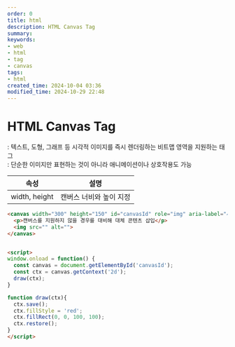 ```yaml
---
order: 0
title: html
description: HTML Canvas Tag
summary:
keywords:
- web
- html
- tag
- canvas
tags:
- html
created_time: 2024-10-04 03:36
modified_time: 2024-10-29 22:48
---
```


# HTML Canvas Tag
: 텍스트, 도형, 그래프 등 시각적 이미지를 즉시 렌더링하는 비트맵 영역을 지원하는 태그  
: 단순한 이미지만 표현하는 것이 아니라 애니메이션이나 상호작용도 가능  

속성 | 설명
---|---
width, height | 캔버스 너비와 높이 지정


```html
<canvas width="300" height="150" id="canvasId" role="img" aria-label="사각형 이미지">
  <p>캔버스를 지원하지 않을 경우를 대비해 대체 콘텐츠 삽입</p>
  <img src="" alt="">
</canvas>


<script>
window.onload = function() {
  const canvas = document.getElementById('canvasId');
  const ctx = canvas.getContext('2d');
  draw(ctx);
}

function draw(ctx){
  ctx.save();
  ctx.fillStyle = 'red';
  ctx.fillRect(0, 0, 100, 100);
  ctx.restore();
}
</script>
```